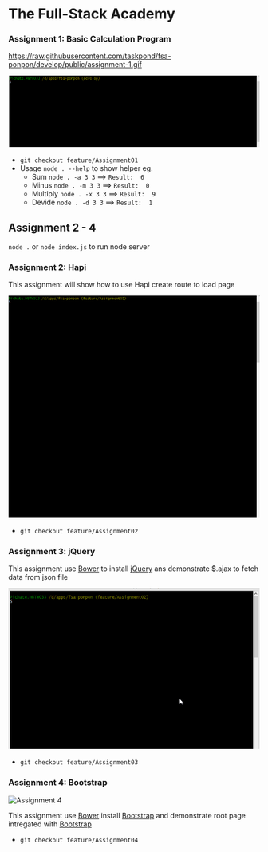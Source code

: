The Full-Stack Academy
=========

### Assignment 1: Basic Calculation Program

https://raw.githubusercontent.com/taskpond/fsa-ponpon/develop/public/assignment-1.gif

![Assignment 1](https://raw.githubusercontent.com/taskpond/fsa-ponpon/develop/public/assignment-1.gif)

- `git checkout feature/Assignment01`
- Usage `node . --help` to show helper eg.
	- Sum `node . -a 3 3` ==> `Result:  6`
	- Minus `node . -m 3 3` ==> `Result:  0`
	- Multiply `node . -x 3 3` ==> `Result:  9`
	- Devide `node . -d 3 3` ==> `Result:  1`


## Assignment 2 - 4
`node .` or `node index.js` to run node server

### Assignment 2: Hapi

This assignment will show how to use Hapi create route to load page

![Assignment 2](https://raw.githubusercontent.com/taskpond/fsa-ponpon/develop/public/assignment-2.gif)

- `git checkout feature/Assignment02`

### Assignment 3: jQuery

This assignment use [Bower](http://bower.io/) to install [jQuery](http://jquery.com/) ans demonstrate $.ajax to fetch data from json file

![Assignment 3](https://raw.githubusercontent.com/taskpond/fsa-ponpon/develop/public/assignment-3.gif)

- `git checkout feature/Assignment03`

### Assignment 4: Bootstrap

![Assignment 4](https://raw.githubusercontent.com/taskpond/fsa-ponpon/develop/public/assignment-4.gif)

This assignment use [Bower](http://bower.io/) install [Bootstrap](http://getbootstrap.com/) and demonstrate root page intregated with [Bootstrap](http://getbootstrap.com/)

- `git checkout feature/Assignment04`